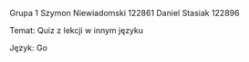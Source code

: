 Grupa 1
Szymon Niewiadomski 122861
Daniel Stasiak 122896

Temat:
Quiz z lekcji w innym języku

Język:
Go
